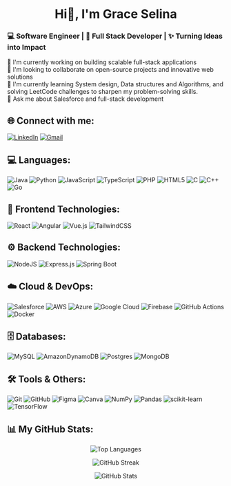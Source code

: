 <h1 align="center">Hi👋, I'm Grace Selina</h1>

<h3>💻 Software Engineer | 🚀 Full Stack Developer | ✨ Turning Ideas into Impact </h3>

<p>
🔭 I'm currently working on building scalable full-stack applications<br>
👯 I'm looking to collaborate on open-source projects and innovative web solutions<br>
🌱 I'm currently learning System design, Data structures and Algorithms, and solving LeetCode challenges to sharpen my problem-solving skills.<br>
💬 Ask me about Salesforce and full-stack development<br>
</p>

## 🌐 Connect with me:
[![LinkedIn](https://img.shields.io/badge/LinkedIn-0077B5?style=for-the-badge&logo=linkedin&logoColor=white)](https://linkedin.com/in/graceselinapagadala)
[![Gmail](https://img.shields.io/badge/Gmail-D14836?style=for-the-badge&logo=gmail&logoColor=white)](mailto:graceselina02@gmail.com)

## 💻 Languages:
![Java](https://img.shields.io/badge/java-%23ED8B00.svg?style=for-the-badge&logo=openjdk&logoColor=white) ![Python](https://img.shields.io/badge/python-3670A0?style=for-the-badge&logo=python&logoColor=ffdd54) ![JavaScript](https://img.shields.io/badge/javascript-%23323330.svg?style=for-the-badge&logo=javascript&logoColor=%23F7DF1E) ![TypeScript](https://img.shields.io/badge/typescript-%23007ACC.svg?style=for-the-badge&logo=typescript&logoColor=white) 
![PHP](https://img.shields.io/badge/php-%23777BB4.svg?style=for-the-badge&logo=php&logoColor=white) ![HTML5](https://img.shields.io/badge/html5-%23E34F26.svg?style=for-the-badge&logo=html5&logoColor=white) ![C](https://img.shields.io/badge/c-%2300599C.svg?style=for-the-badge&logo=c&logoColor=white) ![C++](https://img.shields.io/badge/c++-%2300599C.svg?style=for-the-badge&logo=c%2B%2B&logoColor=white) ![Go](https://img.shields.io/badge/go-%2300ADD8.svg?style=for-the-badge&logo=go&logoColor=white)

## 🚀 Frontend Technologies:
![React](https://img.shields.io/badge/react-%2320232a.svg?style=for-the-badge&logo=react&logoColor=%2361DAFB) ![Angular](https://img.shields.io/badge/angular-%23DD0031.svg?style=for-the-badge&logo=angular&logoColor=white) ![Vue.js](https://img.shields.io/badge/vue.js-%2335495e.svg?style=for-the-badge&logo=vuedotjs&logoColor=%234FC08D) ![TailwindCSS](https://img.shields.io/badge/tailwindcss-%2338B2AC.svg?style=for-the-badge&logo=tailwind-css&logoColor=white)

## ⚙️ Backend Technologies:
![NodeJS](https://img.shields.io/badge/node.js-6DA55F?style=for-the-badge&logo=node.js&logoColor=white) ![Express.js](https://img.shields.io/badge/express.js-%23404d59.svg?style=for-the-badge&logo=express&logoColor=%2361DAFB) ![Spring Boot](https://img.shields.io/badge/spring%20boot-%236DB33F.svg?style=for-the-badge&logo=springboot&logoColor=white)

## ☁️ Cloud & DevOps:
![Salesforce](https://img.shields.io/badge/Salesforce-00A1E0?style=for-the-badge&logo=salesforce&logoColor=white) ![AWS](https://img.shields.io/badge/AWS-%23FF9900.svg?style=for-the-badge&logo=amazon-aws&logoColor=white) ![Azure](https://img.shields.io/badge/azure-%230072C6.svg?style=for-the-badge&logo=microsoftazure&logoColor=white) ![Google Cloud](https://img.shields.io/badge/GoogleCloud-%234285F4.svg?style=for-the-badge&logo=google-cloud&logoColor=white) ![Firebase](https://img.shields.io/badge/firebase-%23039BE5.svg?style=for-the-badge&logo=firebase) ![GitHub Actions](https://img.shields.io/badge/github%20actions-%232671E5.svg?style=for-the-badge&logo=githubactions&logoColor=white) ![Docker](https://img.shields.io/badge/docker-%230db7ed.svg?style=for-the-badge&logo=docker&logoColor=white)

## 🗄️ Databases:
![MySQL](https://img.shields.io/badge/mysql-4479A1.svg?style=for-the-badge&logo=mysql&logoColor=white) ![AmazonDynamoDB](https://img.shields.io/badge/Amazon%20DynamoDB-4053D6?style=for-the-badge&logo=Amazon%20DynamoDB&logoColor=white) ![Postgres](https://img.shields.io/badge/postgres-%23316192.svg?style=for-the-badge&logo=postgresql&logoColor=white) ![MongoDB](https://img.shields.io/badge/MongoDB-%234ea94b.svg?style=for-the-badge&logo=mongodb&logoColor=white)

## 🛠️ Tools & Others:
![Git](https://img.shields.io/badge/git-%23F05033.svg?style=for-the-badge&logo=git&logoColor=white) ![GitHub](https://img.shields.io/badge/github-%23121011.svg?style=for-the-badge&logo=github&logoColor=white) ![Figma](https://img.shields.io/badge/figma-%23F24E1E.svg?style=for-the-badge&logo=figma&logoColor=white) ![Canva](https://img.shields.io/badge/Canva-%2300C4CC.svg?style=for-the-badge&logo=Canva&logoColor=white) ![NumPy](https://img.shields.io/badge/numpy-%23013243.svg?style=for-the-badge&logo=numpy&logoColor=white) ![Pandas](https://img.shields.io/badge/pandas-%23150458.svg?style=for-the-badge&logo=pandas&logoColor=white) ![scikit-learn](https://img.shields.io/badge/scikit--learn-%23F7931E.svg?style=for-the-badge&logo=scikit-learn&logoColor=white) ![TensorFlow](https://img.shields.io/badge/TensorFlow-%23FF6F00.svg?style=for-the-badge&logo=TensorFlow&logoColor=white)

## 📊 My GitHub Stats:
<p align="center">
  <img src="https://github-readme-stats.vercel.app/api/top-langs/?username=graceselina24&theme=default&hide_border=false&include_all_commits=false&count_private=false&layout=compact" alt="Top Languages" />
</p>

<p align="center">
  <img src="https://nirzak-streak-stats.vercel.app/?user=graceselina24&theme=default&hide_border=false" alt="GitHub Streak" />
</p>

<p align="center">
  <img src="https://github-readme-stats.vercel.app/api?username=graceselina24&theme=default&hide_border=false&include_all_commits=false&count_private=false" alt="GitHub Stats" />
</p>
